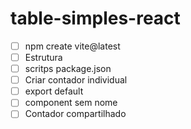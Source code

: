 # table-simples-react

- [ ] npm create vite@latest
- [ ] Estrutura
- [ ] scritps package.json
- [ ] Criar contador individual
- [ ] export default
- [ ] component sem nome
- [ ] Contador compartilhado
